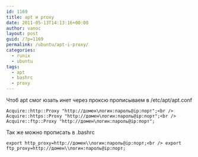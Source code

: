 ```yaml
---
id: 1169
title: apt и proxy
date: 2011-05-13T14:13:16+00:00
author: vanoc
layout: post
guid: /?p=1169
permalink: /ubuntu/apt-i-proxy/
categories:
  - runix
  - ubuntu
tags:
  - apt
  - bashrc
  - proxy
---
```

Чтоб apt смог юзать инет через проксю прописываем в /etc/apt/apt.conf
  
`Acquire::http::Proxy "http://домен\логин:пароль@ip:порт";<br />
Acquire::https::Proxy "http://домен\логин:пароль@ip:порт";<br />
Acquire::ftp::Proxy "http://домен\логин:пароль@ip:порт";`

Так же можно прописать в .bashrc
  
`export http_proxy=http://домен\\логин:пароль@ip:порт;<br />
export ftp_proxy=http://домен\\логин:пароль@ip:порт;`